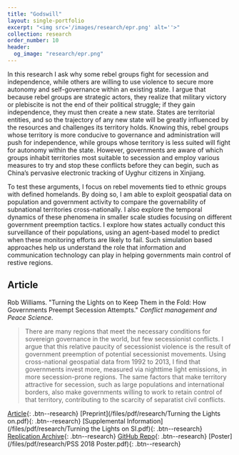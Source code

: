```yaml
---
title: "Godswill"
layout: single-portfolio
excerpt: "<img src='/images/research/epr.png' alt=''>"
collection: research
order_number: 10
header: 
  og_image: "research/epr.png"
---
```


In this research I ask why some rebel groups fight for secession and independence, while others are willing to use violence to secure more autonomy and self-governance within an existing state. I argue that because rebel groups are strategic actors, they realize that military victory or plebiscite is not the end of their political struggle; if they gain independence, they must then create a new state. States are territorial entities, and so the trajectory of any new state will be greatly influenced by the resources and challenges its territory holds. Knowing this, rebel groups whose territory is more conducive to governance and administration will push for independence, while groups whose territory is less suited will fight for autonomy within the state. However, governments are aware of which groups inhabit territories most suitable to secession and employ various measures to try and stop these conflicts before they can begin, such as China’s pervasive electronic tracking of Uyghur citizens in Xinjiang.

To test these arguments, I focus on rebel movements tied to ethnic groups with defined homelands. By doing so, I am able to exploit geospatial data on population and government activity to compare the governability of subnational territories cross-nationally. I also explore the temporal dynamics of these phenomena in smaller scale studies focusing on different government preemption tactics. I explore how states actually conduct this surveillance of their populations, using an agent-based model to predict when these monitoring efforts are likely to fail. Such simulation based approaches help us understand the role that information and communication technology can play in helping governments main control of restive regions.

## Article

Rob Williams. "Turning the Lights on to Keep Them in the Fold: How Governments Preempt Secession Attempts." *Conflict management and Peace Science*.

> There are many regions that meet the necessary conditions for sovereign governance in the world, but few secessionist conflicts. I argue that this relative paucity of secessionist violence is the result of government preemption of potential secessionist movements. Using cross-national geospatial data from 1992 to 2013, I find that governments invest more, measured via nighttime light emissions, in more secession-prone regions. The same factors that make territory attractive for secession, such as large populations and international borders, also make governments willing to work to retain control of that territory, contributing to the scarcity of separatist civil conflicts.

[Article](https://doi.org/10.1177/07388942211015242){: .btn--research} [Preprint](/files/pdf/research/Turning the Lights on.pdf){: .btn--research} [Supplemental Information](/files/pdf/research/Turning the Lights on SI.pdf){: .btn--research} [Replication Archive](https://journals.sagepub.com/doi/suppl/10.1177/07388942211015242){: .btn--research} [GitHub Repo](https://github.com/jayrobwilliams/conflict-preemption){: .btn--research} [Poster](/files/pdf/research/PSS 2018 Poster.pdf){: .btn--research}
